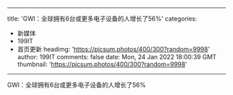 
---
title: 'GWI：全球拥有6台或更多电子设备的人增长了56%'
categories: 
 - 新媒体
 - 199IT
 - 首页更新
headimg: 'https://picsum.photos/400/300?random=9998'
author: 199IT
comments: false
date: Mon, 24 Jan 2022 18:00:39 GMT
thumbnail: 'https://picsum.photos/400/300?random=9998'
---

<div>   
GWI：全球拥有6台或更多电子设备的人增长了56%  
</div>
            